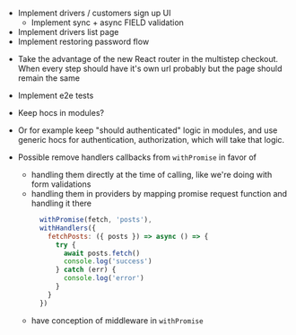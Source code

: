 <!-- - Implement notifications using new context api -->
- Implement drivers / customers sign up UI
  - Implement sync + async FIELD validation
- Implement drivers list page
- Implement restoring password flow
<!-- - Migrate react form library -->
- Take the advantage of the new React router in the multistep checkout. When every step should have it's own url probably but the page should remain the same
- Implement e2e tests

- Keep hocs in modules?
- Or for example keep "should authenticated" logic in modules, and use generic hocs for authentication, authorization, which will take that logic.

- Possible remove handlers callbacks from `withPromise` in favor of
  - handling them directly at the time of calling, like we're doing with form validations
  - handling them in providers by mapping promise request function and handling it there
    ```javascript
      withPromise(fetch, 'posts'),
      withHandlers({
        fetchPosts: ({ posts }) => async () => {
          try {
            await posts.fetch()
            console.log('success')
          } catch (err) {
            console.log('error')
          }
        }
      })
    ```
  - have conception of middleware in `withPromise`